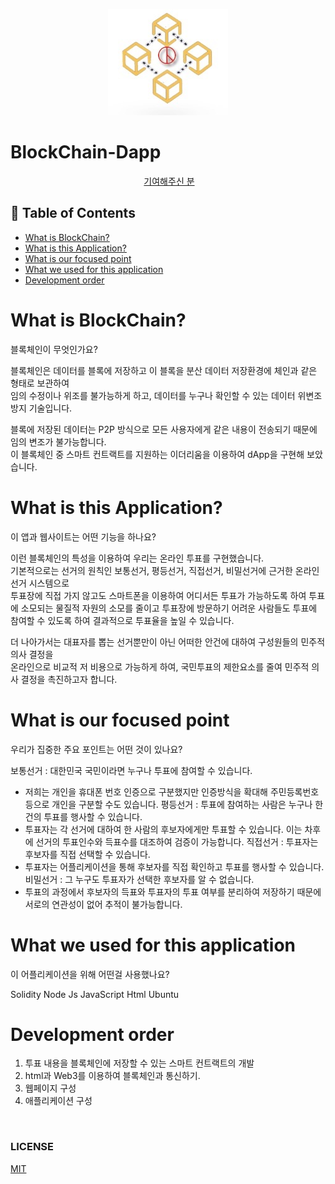 
<div align=center>

![](/assets/images/main.jpg)

</div>

# BlockChain-Dapp

<div align=center>
  <a href="https://github.com/bugkingK/BlockChain-Dapp/graphs/contributors">기여해주신 분</a>
</div>

## :memo: Table of Contents
* [What is BlockChain?](#what-is-blockchain?)
* [What is this Application?](#what-is-this-application?)
* [What is our focused point](#what-is-our-focused-point)
* [What we used for this application](what-we-used-for-this-application)
* [Development order](#development-order)



# What is BlockChain?
블록체인이 무엇인가요?

블록체인은 데이터를 블록에 저장하고 이 블록을 분산 데이터 저장환경에 체인과 같은 형태로 보관하여 </br>
임의 수정이나 위조를 불가능하게 하고, 데이터를 누구나 확인할 수 있는 데이터 위변조 방지 기술입니다. </br>

블록에 저장된 데이터는 P2P 방식으로 모든 사용자에게 같은 내용이 전송되기 때문에 임의 변조가 불가능합니다. </br>
이 블록체인 중 스마트 컨트랙트를 지원하는 이더리움을 이용하여 dApp을 구현해 보았습니다.


# What is this Application?
이 앱과 웹사이트는 어떤 기능을 하나요?

이런 블록체인의 특성을 이용하여 우리는 온라인 투표를 구현했습니다. </br>
기본적으로는 선거의 원칙인 보통선거, 평등선거, 직접선거, 비밀선거에 근거한 온라인 선거 시스템으로</br>
투표장에 직접 가지 않고도 스마트폰을 이용하여 어디서든 투표가 가능하도록 하여
투표에 소모되는 물질적 자원의 소모를 줄이고 투표장에 방문하기 어려운 사람들도
투표에 참여할 수 있도록 하여 결과적으로 투표율을 높일 수 있습니다.

더 나아가서는 대표자를 뽑는 선거뿐만이 아닌 어떠한 안건에 대하여 구성원들의 민주적 의사 결정을 </br>
온라인으로 비교적 저 비용으로 가능하게 하여, 국민투표의 제한요소를 줄여 민주적 의사 결정을 
촉진하고자 합니다.

# What is our focused point
우리가 집중한 주요 포인트는 어떤 것이 있나요?

보통선거 : 대한민국 국민이라면 누구나 투표에 참여할 수 있습니다.
- 저희는 개인을 휴대폰 번호 인증으로 구분했지만 인증방식을 확대해 주민등록번호 등으로 개인을 구분할 수도 있습니다.
평등선거 : 투표에 참여하는 사람은 누구나 한 건의 투표를 행사할 수 있습니다. 
- 투표자는 각 선거에 대하여 한 사람의 후보자에게만 투표할 수 있습니다. 이는 차후에 선거의 투표인수와 득표수를 대조하여 검증이 가능합니다.
직접선거 : 투표자는 후보자를 직접 선택할 수 있습니다.
- 투표자는 어플리케이션을 통해 후보자를 직접 확인하고 투표를 행사할 수 있습니다.
비밀선거 : 그 누구도 투표자가 선택한 후보자를 알 수 없습니다.
- 투표의 과정에서 후보자의 득표와 투표자의 투표 여부를 분리하여 저장하기 때문에 서로의 연관성이 없어 추적이 불가능합니다.


# What we used for this application
이 어플리케이션을 위해 어떤걸 사용했나요?

Solidity
Node Js
JavaScript
Html
Ubuntu

# Development order

1. 투표 내용을 블록체인에 저장할 수 있는 스마트 컨트랙트의 개발
2. html과 Web3를 이용하여 블록체인과 통신하기.
3. 웹페이지 구성
4. 애플리케이션 구성


</br>

### LICENSE
[MIT](https://github.com/bugkingK/BlockChain-Dapp/blob/master/LICENSE)

